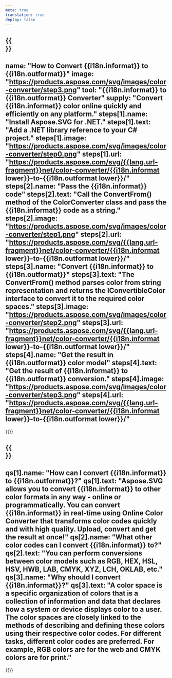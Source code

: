 ```yaml
---
meta: true
translation: true
deploy: false
---
```


{{<section howto>}}
---
name: "How to Convert {{i18n.informat}} to {{i18n.outformat}}"
image: "https://products.aspose.com/svg/images/color-converter/step3.png"
tool: "{{i18n.informat}} to {{i18n.outformat}} Converter"
supply: "Convert {{i18n.informat}} color online quickly and efficiently on any platform."
steps[1].name: "Install Aspose.SVG for .NET."
steps[1].text: "Add a .NET library reference to your C# project."
steps[1].image: "https://products.aspose.com/svg/images/color-converter/step0.png"
steps[1].url: "https://products.aspose.com/svg/{{lang.url-fragment}}net/color-converter/{{i18n.informat lower}}-to-{{i18n.outformat lower}}/"
steps[2].name: "Pass the {{i18n.informat}} code"
steps[2].text: "Call the ConvertFrom() method of the ColorConverter class and pass the {{i18n.informat}} code as a string."
steps[2].image: "https://products.aspose.com/svg/images/color-converter/step1.png"
steps[2].url: "https://products.aspose.com/svg/{{lang.url-fragment}}net/color-converter/{{i18n.informat lower}}-to-{{i18n.outformat lower}}/"
steps[3].name: "Convert {{i18n.informat}} to {{i18n.outformat}}"
steps[3].text: "The ConvertFrom() method parses color from string representation and returns the IConvertibleColor interface to convert it to the required color spaces."
steps[3].image: "https://products.aspose.com/svg/images/color-converter/step2.png"
steps[3].url: "https://products.aspose.com/svg/{{lang.url-fragment}}net/color-converter/{{i18n.informat lower}}-to-{{i18n.outformat lower}}/"
steps[4].name: "Get the result in {{i18n.outformat}} color model"
steps[4].text: "Get the result of {{i18n.informat}} to {{i18n.outformat}} conversion."
steps[4].image: "https://products.aspose.com/svg/images/color-converter/step3.png"
steps[4].url: "https://products.aspose.com/svg/{{lang.url-fragment}}net/color-converter/{{i18n.informat lower}}-to-{{i18n.outformat lower}}/"
---

{{<import path="/meta/schemas.md" section="howto">}}

{{<section faq>}}
---
qs[1].name: "How can I convert {{i18n.informat}} to {{i18n.outformat}}?"
qs[1].text: "Aspose.SVG allows you to convert {{i18n.informat}} to other color formats in any way - online or programmatically. You can convert {{i18n.informat}} in real-time using Online Color Converter that transforms color codes quickly and with high quality. Upload, convert and get the result at once!"
qs[2].name: "What other color codes can I convert {{i18n.informat}} to?"
qs[2].text: "You can perform conversions between color models such as RGB, HEX, HSL, HSV, HWB, LAB, CMYK, XYZ, LCH, OKLAB, etc."
qs[3].name: "Why should I convert {{i18n.informat}}?"
qs[3].text: "A color space is a specific organization of colors that is a collection of information and data that declares how a system or device displays color to a user. The color spaces are closely linked to the methods of describing and defining these colors using their respective color codes. For different tasks, different color codes are preferred. For example, RGB colors are for the web and CMYK colors are for print."
---

{{<import path="/meta/schemas.md" section="faq">}}

